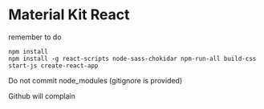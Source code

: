 # Material Kit React

remember to do

```
npm install
npm install -g react-scripts node-sass-chokidar npm-run-all build-css start-js create-react-app
```

Do not commit node_modules (gitignore is provided)

Github will complain 
